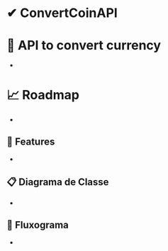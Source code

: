 # ✔ ConvertCoinAPI

# 🧮 API to convert currency
- 

# 📈 Roadmap
- 

## 🚀 Features

- 
  
## 📋 Diagrama de Classe
- 

## 🚦 Fluxograma

-
